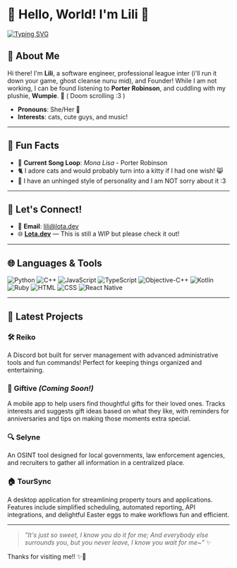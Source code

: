 # 🌸 Hello, World! I'm Lili 🌸

[![Typing SVG](https://readme-typing-svg.herokuapp.com?font=Fira+Code&color=%23FFB6C1&size=30&center=true&vCenter=true&width=500&lines=Welcome+to+my+profile!;Add+me+on+Discord:+Lucyfius;Nice+to+meet+you!!+💖)](https://git.io/typing-svg)

## 🌼 About Me

Hi there! I'm **Lili**, a software engineer, professional league inter (i'll run it down your game, ghost cleanse nunu mid), and Founder! While I am not working, I can be found listening to **Porter Robinson**, and cuddling with my plushie, **Wumpie**. 💖 ( Doom scrolling :3 )

- **Pronouns**: She/Her 🌸
- **Interests**: cats, cute guys, and music!

---

## 🌟 Fun Facts

- 🎵 **Current Song Loop**: *Mona Lisa* - Porter Robinson
- 🐈 I adore cats and would probably turn into a kitty if I had one wish! 😸
- 🌸 I have an unhinged style of personality and I am NOT sorry about it :3

---

## 🎀 Let's Connect!

- 💌 **Email**: [lili@lota.dev](mailto:lili@lota.dev)
- 🌐 [**Lota.dev**](https://www.lota.dev) — This is still a WIP but please check it out!

---

## 🌐 Languages & Tools

![Python](https://img.shields.io/badge/Python-3776AB?style=for-the-badge&logo=python&logoColor=white)
![C++](https://img.shields.io/badge/C++-00599C?style=for-the-badge&logo=cplusplus&logoColor=white)
![JavaScript](https://img.shields.io/badge/JavaScript-F7DF1E?style=for-the-badge&logo=javascript&logoColor=black)
![TypeScript](https://img.shields.io/badge/TypeScript-3178C6?style=for-the-badge&logo=typescript&logoColor=white)
![Objective-C++](https://img.shields.io/badge/Objective--C++-00599C?style=for-the-badge&logo=cplusplus&logoColor=white)
![Kotlin](https://img.shields.io/badge/Kotlin-7F52FF?style=for-the-badge&logo=kotlin&logoColor=white)
![Ruby](https://img.shields.io/badge/Ruby-CC342D?style=for-the-badge&logo=ruby&logoColor=white)
![HTML](https://img.shields.io/badge/HTML5-E34F26?style=for-the-badge&logo=html5&logoColor=white)
![CSS](https://img.shields.io/badge/CSS3-1572B6?style=for-the-badge&logo=css3&logoColor=white)
![React Native](https://img.shields.io/badge/React_Native-20232A?style=for-the-badge&logo=react&logoColor=61DAFB)

---

## 🌈 Latest Projects

### 🛠️ **Reiko**
A Discord bot built for server management with advanced administrative tools and fun commands! Perfect for keeping things organized and entertaining.

### 🎁 **Giftive** *(Coming Soon!)*
A mobile app to help users find thoughtful gifts for their loved ones. Tracks interests and suggests gift ideas based on what they like, with reminders for anniversaries and tips on making those moments extra special.

### 🔍 **Selyne**
An OSINT tool designed for local governments, law enforcement agencies, and recruiters to gather all information in a centralized place. 

### 🏠 **TourSync**
A desktop application for streamlining property tours and applications. Features include simplified scheduling, automated reporting, API integrations, and delightful Easter eggs to make workflows fun and efficient.

---

> *"It's just so sweet, I know you do it for me; And everybody else surrounds you, but you never leave, I know you wait for me~"* ✨

Thanks for visiting me!! ✨🌸
